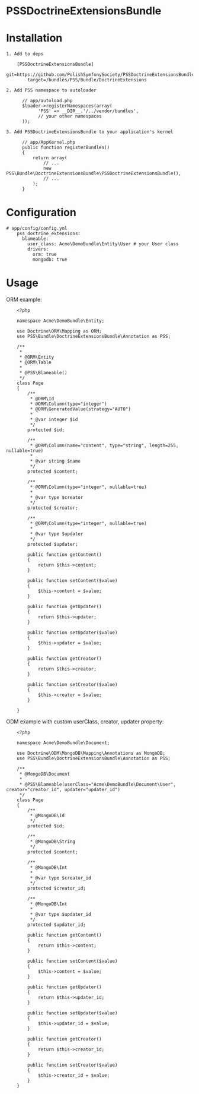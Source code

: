 PSSDoctrineExtensionsBundle
========================

Installation
============

    1. Add to deps
    
        [PSSDoctrineExtensionsBundle]
            git=https://github.com/PolishSymfonySociety/PSSDoctrineExtensionsBundle.git
            target=/bundles/PSS/Bundle/DoctrineExtensions

    2. Add PSS namespace to autoloader
    
          // app/autoload.php
          $loader->registerNamespaces(array(
                'PSS' => __DIR__.'/../vendor/bundles',
                // your other namespaces
          ));

    3. Add PSSDoctrineExtensionsBundle to your application's kernel

          // app/AppKernel.php
          public function registerBundles()
          {
              return array(
                  // ...
                  new PSS\Bundle\DoctrineExtensionsBundle\PSSDoctrineExtensionsBundle(),
                  // ...
              );
          }

Configuration
=============

    # app/config/config.yml
        pss_doctrine_extensions:
          blameable:
            user_class: Acme\DemoBundle\Entity\User # your User class
            drivers:
              orm: true
              mongodb: true


Usage
=============

ORM example:

        <?php

        namespace Acme\DemoBundle\Entity;

        use Doctrine\ORM\Mapping as ORM;
        use PSS\Bundle\DoctrineExtensionsBundle\Annotation as PSS;

        /**
         * 
         * @ORM\Entity
         * @ORM\Table
         * 
         * @PSS\Blameable()
         */
        class Page
        {
            /**
             * @ORM\Id
             * @ORM\Column(type="integer")
             * @ORM\GeneratedValue(strategy="AUTO")
             * 
             * @var integer $id
             */
            protected $id;

            /**
             * @ORM\Column(name="content", type="string", length=255, nullable=true)
             * 
             * @var string $name
             */
            protected $content;

            /**
             * @ORM\Column(type="integer", nullable=true)
             * 
             * @var type $creator
             */
            protected $creator;

            /**
             * @ORM\Column(type="integer", nullable=true)
             * 
             * @var type $updater
             */
            protected $updater;

            public function getContent()
            {
                return $this->content;
            }

            public function setContent($value)
            {
                $this->content = $value;
            }

            public function getUpdater()
            {
                return $this->updater;
            }

            public function setUpdater($value)
            {
                $this->updater = $value;
            }

            public function getCreator()
            {
                return $this->creator;
            }

            public function setCreator($value)
            {
                $this->creator = $value;
            }

        }


ODM example with custom userClass, creator, updater property:

        <?php

        namespace Acme\DemoBundle\Document;

        use Doctrine\ODM\MongoDB\Mapping\Annotations as MongoDB;
        use PSS\Bundle\DoctrineExtensionsBundle\Annotation as PSS;

        /**
         * @MongoDB\Document
         * 
         * @PSS\Blameable(userClass="Acme\DemoBundle\Document\User", creator="creator_id", updater="updater_id")
         */
        class Page
        {
            /**
             * @MongoDB\Id
             */
            protected $id;

            /**
             * @MongoDB\String
             */
            protected $content;

            /**
             * @MongoDB\Int
             * 
             * @var type $creator_id
             */
            protected $creator_id;

            /**
             * @MongoDB\Int
             * 
             * @var type $updater_id
             */
            protected $updater_id;

            public function getContent()
            {
                return $this->content;
            }

            public function setContent($value)
            {
                $this->content = $value;
            }

            public function getUpdater()
            {
                return $this->updater_id;
            }

            public function setUpdater($value)
            {
                $this->updater_id = $value;
            }

            public function getCreator()
            {
                return $this->creator_id;
            }

            public function setCreator($value)
            {
                $this->creator_id = $value;
            }
        }